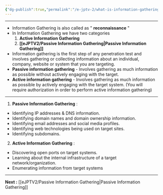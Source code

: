 ```yaml
---
{"dg-publish":true,"permalink":"/e-jptv-2/what-is-information-gathering/","title":"Information Gathering","tags":["ejptv2","information-gathering"]}
---
```


-------------- 
- Information Gathering is also called as " **reconnaissance** "
- In Information Gathering we have two categories
  1. **Active Information Gathering**
  2. **[[eJPTV2/Passive Information Gathering\|Passive Information Gathering]]**
- Information gathering is the first step of any penetration test and involves gathering or collecting information about an individual, company, website or system that you are targeting.
- **Passive information gathering** - Involves gathering as much information as possible without actively engaging with the target.
- **Active information gathering** - Involves gathering as much information as possible by actively engaging with the target system. (You will require authorization in order to perform active information gathering)
-------

1. **Passive Information Gathering** :  
+ Identifying IP addresses & DNS information.
+ Identifying domain names and domain ownership information. 
+ Identifying email addresses and social media profiles. 
+ Identifying web technologies being used on target sites. 
+ Identifying subdomains.
2. **Active Information Gathering** :
+ Discovering open ports on target systems. 
+ Learning about the internal infrastructure of a target network/organization.
+ Enumerating information from target systems
-------

**Next :**  [[eJPTV2/Passive Information Gathering\|Passive Information Gathering]]